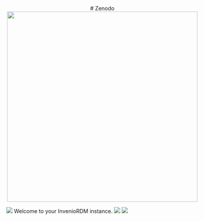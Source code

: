 <div align="center">	# Zenodo
  <img width="500" src="https://about.zenodo.org/static/img/logos/zenodo-black-border.svg">	
</div>	


[![](https://img.shields.io/travis/zenodo/zenodo-rdm.svg)](https://travis-ci.org/zenodo/zenodo-rdm)	Welcome to your InvenioRDM instance.
[![](https://img.shields.io/coveralls/zenodo/zenodo-rdm.svg)](https://coveralls.io/r/zenodo/zenodo-rdm)	
[![](https://img.shields.io/github/license/zenodo/zenodo-rdm.svg)](https://github.com/zenodo/zenodo-rdm/blob/master/LICENSE)	
